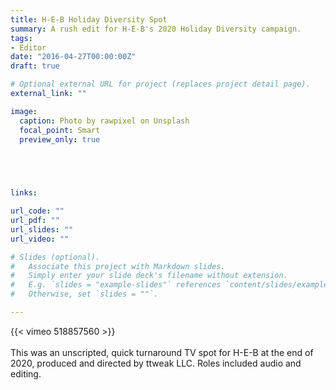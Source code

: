 ```yaml
---
title: H-E-B Holiday Diversity Spot
summary: A rush edit for H-E-B's 2020 Holiday Diversity campaign.
tags:
- Editor
date: "2016-04-27T00:00:00Z"
draft: true

# Optional external URL for project (replaces project detail page).
external_link: ""

image:
  caption: Photo by rawpixel on Unsplash
  focal_point: Smart
  preview_only: true

 



links:

url_code: ""
url_pdf: ""
url_slides: ""
url_video: ""

# Slides (optional).
#   Associate this project with Markdown slides.
#   Simply enter your slide deck's filename without extension.
#   E.g. `slides = "example-slides"` references `content/slides/example-slides.md`.
#   Otherwise, set `slides = ""`.

---
```


{{< vimeo 518857560 >}}
<br>
<br>
This was an unscripted, quick turnaround TV spot for H-E-B at the end of 2020, produced and directed by ttweak LLC. Roles included audio and editing.